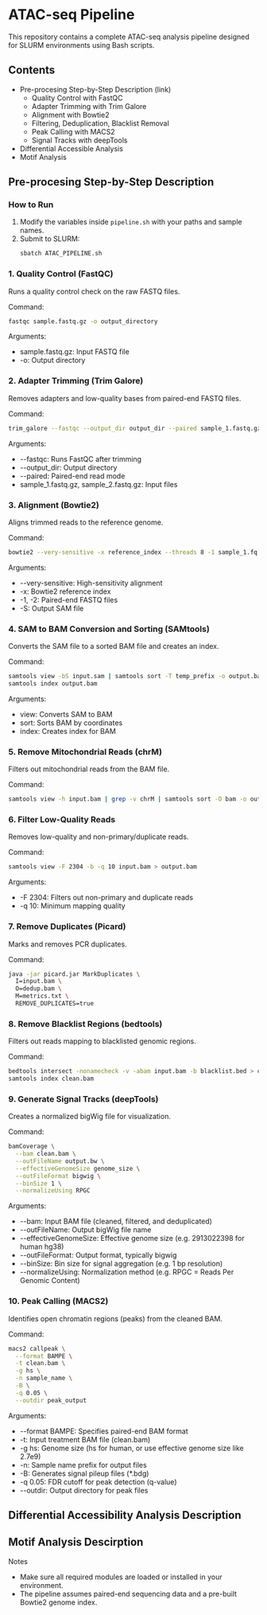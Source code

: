 # ATAC-seq Pipeline

This repository contains a complete ATAC-seq analysis pipeline designed for SLURM environments using Bash scripts.

## Contents
- Pre-procesing Step-by-Step Description (link)
   - Quality Control with FastQC
   - Adapter Trimming with Trim Galore
   - Alignment with Bowtie2
   - Filtering, Deduplication, Blacklist Removal
   - Peak Calling with MACS2
   - Signal Tracks with deepTools
- Differential Accessible Analysis
- Motif Analysis



## Pre-procesing Step-by-Step Description

### How to Run

1. Modify the variables inside `pipeline.sh` with your paths and sample names.
2. Submit to SLURM:
   ```bash
   sbatch ATAC_PIPELINE.sh
   ```
### 1. Quality Control (FastQC)
Runs a quality control check on the raw FASTQ files.

Command:

```bash
fastqc sample.fastq.gz -o output_directory

```
Arguments:

- sample.fastq.gz: Input FASTQ file
- -o: Output directory 


### 2. Adapter Trimming (Trim Galore)
Removes adapters and low-quality bases from paired-end FASTQ files.

Command:

```bash
trim_galore --fastqc --output_dir output_dir --paired sample_1.fastq.gz sample_2.fastq.gz

```
Arguments:

- --fastqc: Runs FastQC after trimming
- --output_dir: Output directory
- --paired: Paired-end read mode
- sample_1.fastq.gz, sample_2.fastq.gz: Input files

### 3. Alignment (Bowtie2)
Aligns trimmed reads to the reference genome.

Command:

```bash
bowtie2 --very-sensitive -x reference_index --threads 8 -1 sample_1.fq.gz -2 sample_2.fq.gz -S output.sam
```

Arguments:
- --very-sensitive: High-sensitivity alignment
- -x: Bowtie2 reference index
- -1, -2: Paired-end FASTQ files
- -S: Output SAM file

### 4. SAM to BAM Conversion and Sorting (SAMtools)
Converts the SAM file to a sorted BAM file and creates an index.

Command:

```bash
samtools view -bS input.sam | samtools sort -T temp_prefix -o output.bam
samtools index output.bam
```
Arguments:

- view: Converts SAM to BAM
- sort: Sorts BAM by coordinates
- index: Creates index for BAM

### 5. Remove Mitochondrial Reads (chrM)
Filters out mitochondrial reads from the BAM file.

Command:

```bash
samtools view -h input.bam | grep -v chrM | samtools sort -O bam -o output.bam -T temp_prefix

```

### 6. Filter Low-Quality Reads
Removes low-quality and non-primary/duplicate reads.

Command:

```bash
samtools view -F 2304 -b -q 10 input.bam > output.bam

```
Arguments:

- -F 2304: Filters out non-primary and duplicate reads
- -q 10: Minimum mapping quality

### 7. Remove Duplicates (Picard)
Marks and removes PCR duplicates.

Command:

```bash
java -jar picard.jar MarkDuplicates \
  I=input.bam \
  O=dedup.bam \
  M=metrics.txt \
  REMOVE_DUPLICATES=true
```

### 8. Remove Blacklist Regions (bedtools)
Filters out reads mapping to blacklisted genomic regions.

Command:

```bash
bedtools intersect -nonamecheck -v -abam input.bam -b blacklist.bed > clean.bam
samtools index clean.bam
```
### 9. Generate Signal Tracks (deepTools)
Creates a normalized bigWig file for visualization.

Command:

```bash
bamCoverage \
  --bam clean.bam \
  --outFileName output.bw \
  --effectiveGenomeSize genome_size \
  --outFileFormat bigwig \
  --binSize 1 \
  --normalizeUsing RPGC
```
Arguments:

- --bam: Input BAM file (cleaned, filtered, and deduplicated)
- --outFileName: Output bigWig file name
- --effectiveGenomeSize: Effective genome size (e.g. 2913022398 for human hg38)
- --outFileFormat: Output format, typically bigwig
- --binSize: Bin size for signal aggregation (e.g. 1 bp resolution)
- --normalizeUsing: Normalization method (e.g. RPGC = Reads Per Genomic Content)


### 10. Peak Calling (MACS2)
Identifies open chromatin regions (peaks) from the cleaned BAM.

Command:

```bash
macs2 callpeak \
  --format BAMPE \
  -t clean.bam \
  -g hs \
  -n sample_name \
  -B \
  -q 0.05 \
  --outdir peak_output
```

Arguments:

- --format BAMPE: Specifies paired-end BAM format
- -t: Input treatment BAM file (clean.bam)
- -g hs: Genome size (hs for human, or use effective genome size like 2.7e9) 
- -n: Sample name prefix for output files
- -B: Generates signal pileup files (*.bdg) 
- -q 0.05: FDR cutoff for peak detection (q-value) 
- --outdir: Output directory for peak files

## Differential Accessibility Analysis Description



## Motif Analysis Descirption




Notes
- Make sure all required modules are loaded or installed in your environment.
- The pipeline assumes paired-end sequencing data and a pre-built Bowtie2 genome index.
